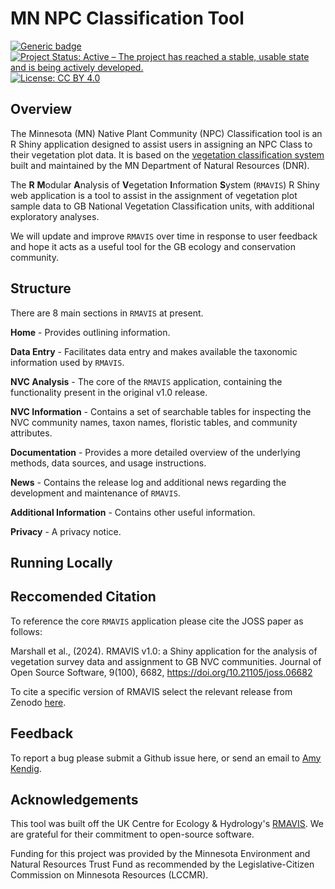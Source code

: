 
# MN NPC Classification Tool

<!-- badges: start -->

[![Generic
badge](https://img.shields.io/badge/Version-1.1.3-green.svg)]()
[![Project Status: Active – The project has reached a stable, usable
state and is being actively
developed.](https://www.repostatus.org/badges/latest/active.svg)](https://www.repostatus.org/#active)
[![License: CC BY
4.0](https://img.shields.io/badge/License-LGPL%203.0-lightgrey.svg)](https://opensource.org/license/lgpl-3-0)
<!-- badges: end -->

## Overview


The Minnesota (MN) Native Plant Community (NPC) Classification tool is an R 
Shiny application designed to assist users in assigning an NPC Class to their
vegetation plot data. It is based on the [vegetation classification system](https://www.dnr.state.mn.us/npc/index.html)
built and maintained by the MN Department of Natural Resources (DNR).  

The **R** **M**odular **A**nalysis of **V**egetation **I**nformation
**S**ystem (`RMAVIS`) R Shiny web application is a tool to assist in the
assignment of vegetation plot sample data to GB National Vegetation
Classification units, with additional exploratory analyses.

We will update and improve `RMAVIS` over time in response to user
feedback and hope it acts as a useful tool for the GB ecology and
conservation community.

## Structure

There are 8 main sections in `RMAVIS` at present.

**Home** - Provides outlining information.

**Data Entry** - Facilitates data entry and makes available the
taxonomic information used by `RMAVIS`.

**NVC Analysis** - The core of the `RMAVIS` application, containing the
functionality present in the original v1.0 release.

**NVC Information** - Contains a set of searchable tables for inspecting
the NVC community names, taxon names, floristic tables, and community
attributes.

**Documentation** - Provides a more detailed overview of the underlying
methods, data sources, and usage instructions.

**News** - Contains the release log and additional news regarding the
development and maintenance of `RMAVIS`.

**Additional Information** - Contains other useful information.

**Privacy** - A privacy notice.


## Running Locally



## Reccomended Citation

To reference the core `RMAVIS` application please cite the JOSS paper as
follows:

Marshall et al., (2024). RMAVIS v1.0: a Shiny application for the
analysis of vegetation survey data and assignment to GB NVC communities.
Journal of Open Source Software, 9(100), 6682,
<https://doi.org/10.21105/joss.06682>

To cite a specific version of RMAVIS select the relevant release from
Zenodo
[here](https://zenodo.org/search?q=parent.id%3A10818640&f=allversions%3Atrue&l=list&p=1&s=10&sort=version).

## Feedback

To report a bug please submit a Github issue
here, or send an email to
[Amy Kendig](mailto:amy.kendig@state.mn.us).

## Acknowledgements

This tool was built off the UK Centre for Ecology & Hydrology's [RMAVIS](https://connect-apps.ceh.ac.uk/RMAVIS/). We are grateful for their 
commitment to open-source software.  

Funding for this project was provided by the Minnesota Environment and Natural 
Resources Trust Fund as recommended by the Legislative-Citizen Commission on 
Minnesota Resources (LCCMR).